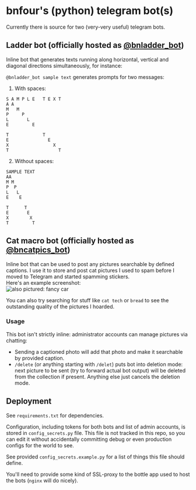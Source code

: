 # bnfour's (python) telegram bot(s)
Currently there is source for two (very-very useful) telegram bots.
## Ladder bot (officially hosted as [@bnladder_bot](https://t.me/bnladder_bot))
Inline bot that generates texts running along horizontal, vertical and diagonal directions simultaneously, for instance:

`@bnladder_bot sample text` generates prompts for two messages:
1. With spaces:
```
S A M P L E   T E X T
A A
M   M
P     P
L       L
E         E

T             T
E               E
X                 X
T                   T
```
2. Without spaces:
```
SAMPLE TEXT
AA
M M
P  P
L   L
E    E

T      T
E       E
X        X
T         T
```

## Cat macro bot (officially hosted as [@bncatpics_bot](https://t.me/bncatpics_bot))
Inline bot that can be used to post any pictures searchable by defined captions. I use it to store and post cat pictures I used to spam before I moved to Telegram and started spamming stickers.  
Here's an example screenshot:  
![also pictured: fancy car](https://i.imgur.com/uDQmbxa.png)  

You can also try searching for stuff like `cat tech` or `bread` to see the outstanding quality of the pictures I hoarded.

### Usage
This bot isn't strictly inline: administrator accounts can manage pictures via chatting:
* Sending a captioned photo will add that photo and make it searchable by provided caption.
* `/delete` (or anything starting with `/delet`) puts bot into deletion mode: next picture to be sent (try to forward actual bot output) will be deleted from the collection if present. Anything else just cancels the deletion mode.

## Deployment
See `requirements.txt` for dependencies.

Configuration, including tokens for both bots and list of admin accounts, is stored in `config_secrets.py` file. This file is not tracked in this repo, so you can edit it without accidentally committing debug or even production configs for the world to see.

See provided `config_secrets.example.py` for a list of things this file should define.

You'll need to provide some kind of SSL-proxy to the bottle app used to host the bots (`nginx` will do nicely). 
